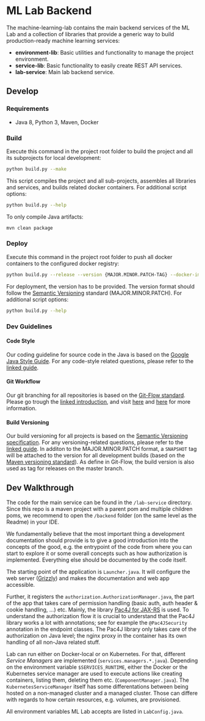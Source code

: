 # ML Lab Backend

The machine-learning-lab contains the main backend services of the ML Lab and a collection of libraries that provide a generic way to build production-ready machine learning services:

- **environment-lib**: Basic utilities and functionality to manage the project environment.
- **service-lib**: Basic functionality to easily create REST API services.
- **lab-service**: Main lab backend service.

## Develop

### Requirements

- Java 8, Python 3, Maven, Docker

### Build

Execute this command in the project root folder to build the project and all its subprojects for local development:

```bash
python build.py --make
```

This script compiles the project and all sub-projects, assembles all libraries and services, and builds related docker containers. For additional script options:

```bash
python build.py --help
```

To only compile Java artifacts:

```bash
mvn clean package
```

### Deploy

Execute this command in the project root folder to push all docker containers to the configured docker registry:

```bash
python build.py --release --version {MAJOR.MINOR.PATCH-TAG} --docker-image-prefix {PREFIX}
```

For deployment, the version has to be provided. The version format should follow the [Semantic Versioning](https://semver.org/) standard (MAJOR.MINOR.PATCH). For additional script options:

```bash
python build.py --help
```

### Dev Guidelines

#### Code Style

Our coding guideline for source code in the Java is based on the [Google Java Style Guide](https://google.github.io/styleguide/javaguide.html).  For any code-style related questions, please refer to the [linked guide](https://google.github.io/styleguide/javaguide.html).

#### Git Workflow

Our git branching for all repositories is based on the [Git-Flow standard](https://datasift.github.io/gitflow/IntroducingGitFlow.html). Please go trough the [linked introduction](https://datasift.github.io/gitflow/IntroducingGitFlow.html), and visit [here](http://nvie.com/posts/a-successful-git-branching-model) and [here](https://www.atlassian.com/git/tutorials/comparing-workflows/gitflow-workflow) for more information.

#### Build Versioning

Our build versioning for all projects is based on the [Semantic Versioning specification](https://semver.org/). For any versioning-related questions, please refer to the [linked guide](https://semver.org/). In additon to the MAJOR.MINOR.PATCH format, a `SNAPSHOT` tag will be attached to the version for all development builds (based on the [Maven versioning standard](https://docs.oracle.com/middleware/1212/core/MAVEN/maven_version.htm)). As define in  Git-Flow, the build version is also used as tag for releases on the master branch.

## Dev Walkthrough

The code for the main service can be found in the `/lab-service` directory. Since this repo is a maven project with a parent pom and multiple children poms, we recommend to open the `/backend` folder (on the same level as the Readme) in your IDE.

We fundamentally believe that the most important thing a development documentation should provide is to give a good introduction into the concepts of the good, e.g. the entrypoint of the code from where you can start to explore it or some overall concepts such as how authorization is implemented. Everything else should be documented by the code itself.

The starting point of the application is `Launcher.java`.
It will configure the web server ([Grizzly](https://javaee.github.io/grizzly/httpserverframework.html)) and makes the documentation and web app accessible. 

Further, it registers the `authorization.AuthorizationManager.java`, the part of the app that takes care of permission handling (basic auth, auth header & cookie handling, ...) etc. Mainly, the library [Pac4J for JAX-RS](https://github.com/pac4j/jax-rs-pac4j) is used. To understand the authorization flow it is crucial to understand that the Pac4J library works a lot with annotations; see for example the `@Pac4JSecurity` annotation in the endpoint classes. The Pac4J library only takes care of the authorization on Java level; the nginx proxy in the container has its own handling of all non-Java related stuff.

Lab can run either on Docker-local or on Kubernetes. For that, different *Service Managers* are implemented (`services.managers.*.java`).
Depending on the environment variable `$SERVICES_RUNTIME`, either the Docker or the Kubernetes service manager are used to execute actions like creating containers, listing them, deleting them etc. (`ComponentManager.java`). The `KubernetesServiceManager` itself has some differentations between being hosted on a non-managed cluster and a managed cluster. Those can differe with regards to how certain resources, e.g. volumes, are provisioned.

All environment variables ML Lab accepts are listed in `LabConfig.java`.
